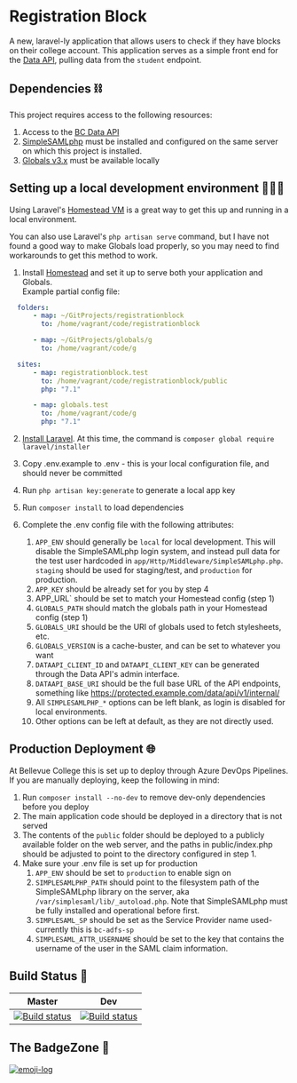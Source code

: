 # Registration Block
A new, laravel-ly application that allows users to check if they have blocks on their college account.
This application serves as a simple front end for the [Data API](https://github.com/bellevuecollege/data-api), pulling data from the `student` endpoint.

## Dependencies ⛓
This project requires access to the following resources: 
1. Access to the [BC Data API](https://github.com/bellevuecollege/data-api)
2. [SimpleSAMLphp](https://simplesamlphp.org/) must be installed and configured on the same server on which this project is installed.
3. [Globals v3.x](https://github.com/bellevuecollege/globals) must be available locally

## Setting up a local development environment 👨🏼‍💻
Using Laravel's [Homestead VM](https://laravel.com/docs/5.8/homestead) is a great way to get this up and running in a local environment.

You can also use Laravel's `php artisan serve` command, but I have not found a good way to make Globals load properly, so you may need to find workarounds to get this method to work.

1. Install [Homestead](https://laravel.com/docs/5.8/homestead) and set it up to serve both your application and Globals.  
  Example partial config file:
  ```yaml
    folders:
        - map: ~/GitProjects/registrationblock
          to: /home/vagrant/code/registrationblock

        - map: ~/GitProjects/globals/g
          to: /home/vagrant/code/g

    sites:
        - map: registrationblock.test
          to: /home/vagrant/code/registrationblock/public
          php: "7.1"

        - map: globals.test
          to: /home/vagrant/code/g
          php: "7.1"
  ```
2. [Install Laravel](https://laravel.com/docs/5.7/installation). At this time, the command is `composer global require laravel/installer`

3. Copy .env.example to .env - this is your local configuration file, and should never be committed

4. Run `php artisan key:generate` to generate a local app key

5. Run `composer install` to load dependencies 

6. Complete the .env config file with the following attributes:

    1. `APP_ENV` should generally be `local` for local development. This will disable the SimpleSAMLphp login system, and instead pull data for the test user hardcoded in `app/Http/Middleware/SimpleSAMLphp.php`. `staging` should be used for staging/test, and `production` for production.
    2. `APP_KEY` should be already set for you by step 4
    3. APP_URL` should be set to match your Homestead config (step 1)
    4. `GLOBALS_PATH` should match the globals path in your Homestead config (step 1)
    5. `GLOBALS_URI` should be the URI of globals used to fetch stylesheets, etc. 
    6. `GLOBALS_VERSION` is a cache-buster, and can be set to whatever you want
    7. `DATAAPI_CLIENT_ID` and `DATAAPI_CLIENT_KEY` can be generated through the Data API's admin interface.
    8. `DATAAPI_BASE_URI` should be the full base URL of the API endpoints, something like <https://protected.example.com/data/api/v1/internal/>
    7. All `SIMPLESAMLPHP_*` options can be left blank, as login is disabled for local environments.
    8. Other options can be left at default, as they are not directly used.

## Production Deployment 🌐
At Bellevue College this is set up to deploy through Azure DevOps Pipelines. If you are manually deploying, keep the following in mind:

1. Run `composer install --no-dev` to remove dev-only dependencies before you deploy
1. The main application code should be deployed in a directory that is not served
1. The contents of the `public` folder should be deployed to a publicly available folder on the web server, and the paths in public/index.php should be adjusted to point to the directory configured in step 1. 
1. Make sure your .env file is set up for production
    1. `APP_ENV` should be set to `production` to enable sign on
    1. `SIMPLESAMLPHP_PATH` should point to the filesystem path of the SimpleSAMLphp library on the server, aka `/var/simplesaml/lib/_autoload.php`. Note that SimpleSAMLphp must be fully installed and operational before first.
    1. `SIMPLESAML_SP` should be set as the Service Provider name used- currently this is `bc-adfs-sp`
    1. `SIMPLESAML_ATTR_USERNAME` should be set to the key that contains the username of the user in the SAML claim information. 

## Build Status 🚀
| Master | Dev |
|---|---|
| [![Build status](https://dev.azure.com/bcintegration/Registration%20Block/_apis/build/status/registrationblock-master)](https://dev.azure.com/bcintegration/Registration%20Block/_build/latest?definitionId=22) | [![Build status](https://dev.azure.com/bcintegration/Registration%20Block/_apis/build/status/registrationblock-dev)](https://dev.azure.com/bcintegration/Registration%20Block/_build/latest?definitionId=21) |

## The BadgeZone 💫
[![emoji-log](https://cdn.rawgit.com/ahmadawais/stuff/ca97874/emoji-log/flat-round.svg)](https://github.com/ahmadawais/Emoji-Log/)

